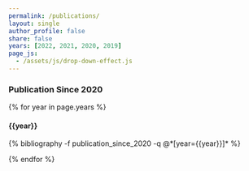 ```yaml
---
permalink: /publications/
layout: single
author_profile: false
share: false
years: [2022, 2021, 2020, 2019]
page_js:
  - /assets/js/drop-down-effect.js
---
```


<h3  id="publication_since_2020">Publication Since 2020</h3>

{% for year in page.years %}

<h4 id="{{year}}_publication_since_2020">{{year}}</h4>
{% bibliography -f publication_since_2020 -q @*[year={{year}}]* %}

{% endfor %}

